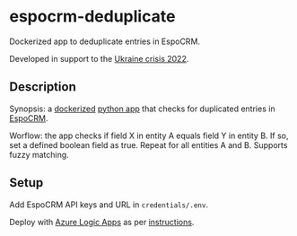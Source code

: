 # espocrm-deduplicate

Dockerized app to deduplicate entries in EspoCRM.

Developed in support to the [Ukraine crisis 2022](https://go.ifrc.org/emergencies/5854).

## Description

Synopsis: a [dockerized](https://www.docker.com/) [python app](https://www.python.org/) that checks for duplicated entries in [EspoCRM](https://www.espocrm.com/).

Worflow: the app checks if field X in entity A equals field Y in entity B. If so, set a defined boolean field as true.
Repeat for all entities A and B. Supports fuzzy matching.

## Setup

Add EspoCRM API keys and URL in `credentials/.env`.

Deploy with [Azure Logic Apps](https://azure.microsoft.com/en-us/services/logic-apps/#overview) as per [instructions](https://docs.google.com/document/d/182aQPVRZkXifHDNjmE66tj5L1l4IvAt99rxBzpmISPU/edit?usp=sharing).
